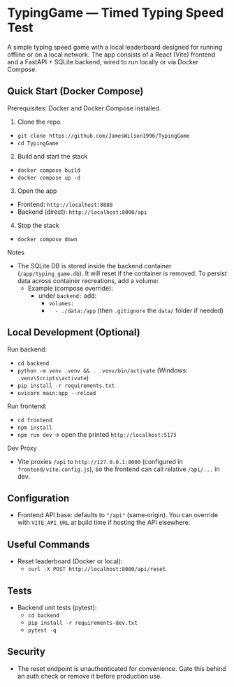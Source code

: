# TypingGame — Timed Typing Speed Test

A simple typing speed game with a local leaderboard designed for running offline or on a local network. The app consists of a React (Vite) frontend and a FastAPI + SQLite backend, wired to run locally or via Docker Compose.

## Quick Start (Docker Compose)
Prerequisites: Docker and Docker Compose installed.

1) Clone the repo
- `git clone https://github.com/JamesWilson1996/TypingGame`
- `cd TypingGame`

2) Build and start the stack
- `docker compose build`
- `docker compose up -d`

3) Open the app
- Frontend: `http://localhost:8080`
- Backend (direct): `http://localhost:8000/api`

4) Stop the stack
- `docker compose down`

Notes
- The SQLite DB is stored inside the backend container (`/app/typing_game.db`). It will reset if the container is removed. To persist data across container recreations, add a volume:
  - Example (compose override):
    - under `backend:` add:
      - `volumes:`
      - `  - ./data:/app`  (then `.gitignore` the `data/` folder if needed)

## Local Development (Optional)
Run backend:
- `cd backend`
- `python -m venv .venv && . .venv/bin/activate` (Windows: `.venv\Scripts\activate`)
- `pip install -r requirements.txt`
- `uvicorn main:app --reload`

Run frontend:
- `cd frontend`
- `npm install`
- `npm run dev` → open the printed `http://localhost:5173`

Dev Proxy
- Vite proxies `/api` to `http://127.0.0.1:8000` (configured in `frontend/vite.config.js`), so the frontend can call relative `/api/...` in dev.

## Configuration
- Frontend API base: defaults to `"/api"` (same‑origin). You can override with `VITE_API_URL` at build time if hosting the API elsewhere.

## Useful Commands
- Reset leaderboard (Docker or local):
  - `curl -X POST http://localhost:8000/api/reset`

## Tests
- Backend unit tests (pytest):
  - `cd backend`
  - `pip install -r requirements-dev.txt`
  - `pytest -q`

## Security
- The reset endpoint is unauthenticated for convenience. Gate this behind an auth check or remove it before production use.
